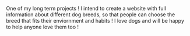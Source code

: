One of my long term projects ! 
I intend to create a website with full information about different dog breeds, so that people can choose the breed that fits their enviornment and habits ! 
I love dogs and will be happy to help anyone love them too ! 
